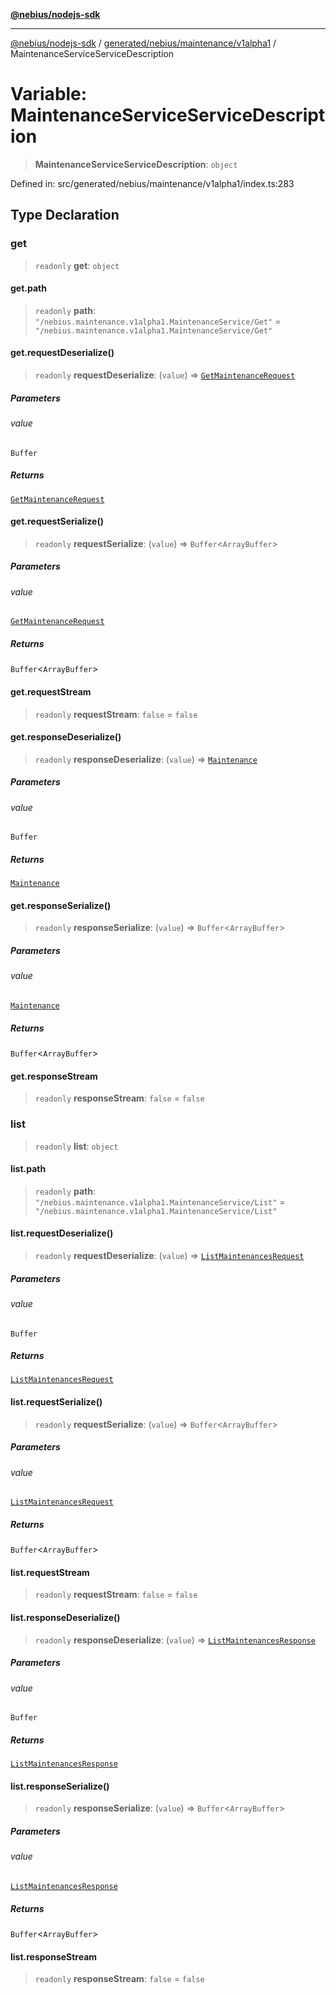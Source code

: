 [**@nebius/nodejs-sdk**](../../../../../README.md)

---

[@nebius/nodejs-sdk](../../../../../README.md) / [generated/nebius/maintenance/v1alpha1](../README.md) / MaintenanceServiceServiceDescription

# Variable: MaintenanceServiceServiceDescription

> **MaintenanceServiceServiceDescription**: `object`

Defined in: src/generated/nebius/maintenance/v1alpha1/index.ts:283

## Type Declaration

### get

> `readonly` **get**: `object`

#### get.path

> `readonly` **path**: `"/nebius.maintenance.v1alpha1.MaintenanceService/Get"` = `"/nebius.maintenance.v1alpha1.MaintenanceService/Get"`

#### get.requestDeserialize()

> `readonly` **requestDeserialize**: (`value`) => [`GetMaintenanceRequest`](../interfaces/GetMaintenanceRequest.md)

##### Parameters

###### value

`Buffer`

##### Returns

[`GetMaintenanceRequest`](../interfaces/GetMaintenanceRequest.md)

#### get.requestSerialize()

> `readonly` **requestSerialize**: (`value`) => `Buffer`\<`ArrayBuffer`\>

##### Parameters

###### value

[`GetMaintenanceRequest`](../interfaces/GetMaintenanceRequest.md)

##### Returns

`Buffer`\<`ArrayBuffer`\>

#### get.requestStream

> `readonly` **requestStream**: `false` = `false`

#### get.responseDeserialize()

> `readonly` **responseDeserialize**: (`value`) => [`Maintenance`](../interfaces/Maintenance.md)

##### Parameters

###### value

`Buffer`

##### Returns

[`Maintenance`](../interfaces/Maintenance.md)

#### get.responseSerialize()

> `readonly` **responseSerialize**: (`value`) => `Buffer`\<`ArrayBuffer`\>

##### Parameters

###### value

[`Maintenance`](../interfaces/Maintenance.md)

##### Returns

`Buffer`\<`ArrayBuffer`\>

#### get.responseStream

> `readonly` **responseStream**: `false` = `false`

### list

> `readonly` **list**: `object`

#### list.path

> `readonly` **path**: `"/nebius.maintenance.v1alpha1.MaintenanceService/List"` = `"/nebius.maintenance.v1alpha1.MaintenanceService/List"`

#### list.requestDeserialize()

> `readonly` **requestDeserialize**: (`value`) => [`ListMaintenancesRequest`](../interfaces/ListMaintenancesRequest.md)

##### Parameters

###### value

`Buffer`

##### Returns

[`ListMaintenancesRequest`](../interfaces/ListMaintenancesRequest.md)

#### list.requestSerialize()

> `readonly` **requestSerialize**: (`value`) => `Buffer`\<`ArrayBuffer`\>

##### Parameters

###### value

[`ListMaintenancesRequest`](../interfaces/ListMaintenancesRequest.md)

##### Returns

`Buffer`\<`ArrayBuffer`\>

#### list.requestStream

> `readonly` **requestStream**: `false` = `false`

#### list.responseDeserialize()

> `readonly` **responseDeserialize**: (`value`) => [`ListMaintenancesResponse`](../interfaces/ListMaintenancesResponse.md)

##### Parameters

###### value

`Buffer`

##### Returns

[`ListMaintenancesResponse`](../interfaces/ListMaintenancesResponse.md)

#### list.responseSerialize()

> `readonly` **responseSerialize**: (`value`) => `Buffer`\<`ArrayBuffer`\>

##### Parameters

###### value

[`ListMaintenancesResponse`](../interfaces/ListMaintenancesResponse.md)

##### Returns

`Buffer`\<`ArrayBuffer`\>

#### list.responseStream

> `readonly` **responseStream**: `false` = `false`
